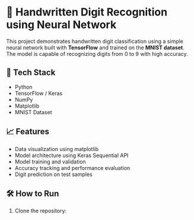 # 🧠 Handwritten Digit Recognition using Neural Network

This project demonstrates handwritten digit classification using a simple neural network built with **TensorFlow** and trained on the **MNIST dataset**. The model is capable of recognizing digits from 0 to 9 with high accuracy.

## 🔧 Tech Stack
- Python
- TensorFlow / Keras
- NumPy
- Matplotlib
- MNIST Dataset

## 📈 Features
- Data visualization using matplotlib
- Model architecture using Keras Sequential API
- Model training and validation
- Accuracy tracking and performance evaluation
- Digit prediction on test samples

## 🛠 How to Run
1. Clone the repository:
